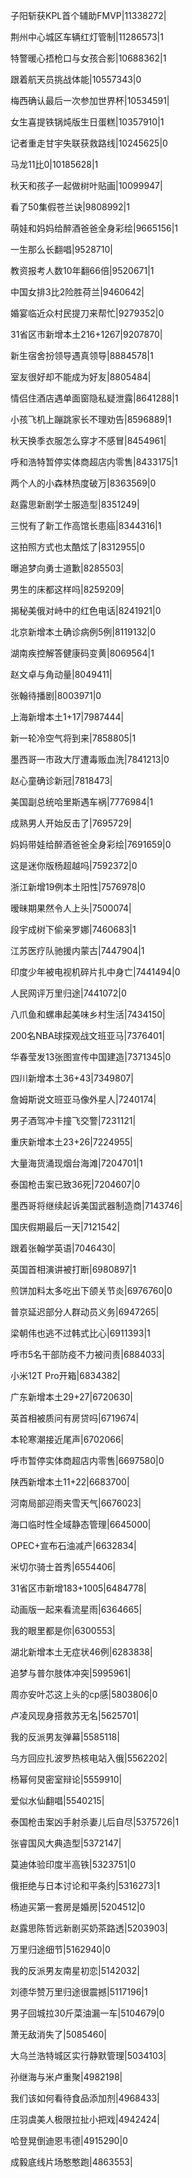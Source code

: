子阳斩获KPL首个辅助FMVP|11338272|

荆州中心城区车辆红灯管制|11286573|1

特警暖心捂枪口与女孩合影|10688362|1

跟着航天员挑战体能|10557343|0

梅西确认最后一次参加世界杯|10534591|

女生喜提铁锅炖版生日蛋糕|10357910|1

记者重走甘宇失联获救路线|10245625|0

马龙11比0|10185628|1

秋天和孩子一起做树叶贴画|10099947|

看了50集假苍兰诀|9808992|1

萌娃和妈妈给醉酒爸爸全身彩绘|9665156|1

一生那么长翻唱|9528710|

教资报考人数10年翻66倍|9520671|1

中国女排3比2险胜荷兰|9460642|

婚宴临近众村民提刀来帮忙|9279352|0

31省区市新增本土216+1267|9207870|

新生宿舍扮领导遇真领导|8884578|1

室友很好却不能成为好友|8805484|

情侣住酒店遇单面窗隐私疑泄露|8641288|1

小孩飞机上蹦跳家长不理劝告|8596889|1

秋天换季衣服怎么穿才不感冒|8454961|

呼和浩特暂停实体商超店内零售|8433175|1

两个人的小森林热度破万|8363569|0

赵露思新剧学士服造型|8351249|

三悦有了新工作高馆长患癌|8344316|1

这拍照方式也太酷炫了|8312955|0

曝追梦向勇士道歉|8285503|

男生的床都这样吗|8259209|

揭秘美俄对峙中的红色电话|8241921|0

北京新增本土确诊病例5例|8119132|0

湖南疾控解答健康码变黄|8069564|1

赵文卓与角动量|8049411|

张翰待播剧|8003971|0

上海新增本土1+17|7987444|

新一轮冷空气将到来|7858805|1

墨西哥一市政大厅遭毒贩血洗|7841213|0

赵心童确诊新冠|7818473|

美国副总统哈里斯遇车祸|7776984|1

成熟男人开始反击了|7695729|

妈妈带娃给醉酒爸爸全身彩绘|7691659|0

这是迷你版杨超越吗|7592372|0

浙江新增19例本土阳性|7576978|0

暧昧期果然令人上头|7500074|

段宇成树下偷亲罗娜|7460683|1

江苏医疗队驰援内蒙古|7447904|1

印度少年被电视机碎片扎中身亡|7441494|0

人民网评万里归途|7441072|0

八爪鱼和螺串起美味乡村生活|7434150|

200名NBA球探观战文班亚马|7376401|

华春莹发13张图宣传中国建造|7371345|0

四川新增本土36+43|7349807|

詹姆斯说文班亚马像外星人|7240174|

男子酒驾冲卡撞飞交警|7231121|

重庆新增本土23+26|7224955|

大量海货涌现烟台海滩|7204701|1

泰国枪击案已致36死|7204607|0

墨西哥将继续起诉美国武器制造商|7143746|

国庆假期最后一天|7121542|

跟着张翰学英语|7046430|

英国首相演讲被打断|6980897|1

煎饼加料太多吃出下颌关节炎|6976760|0

普京延迟部分人群动员义务|6947265|

梁朝伟也逃不过韩式比心|6911393|1

呼市5名干部防疫不力被问责|6884033|

小米12T Pro开箱|6834382|

广东新增本土29+27|6720630|

英首相被质问有房贷吗|6719674|

本轮寒潮接近尾声|6702066|

呼市暂停实体商超店内零售|6697580|0

陕西新增本土11+22|6683700|

河南局部迎雨夹雪天气|6676023|

海口临时性全域静态管理|6645000|

OPEC+宣布石油减产|6632834|

米切尔骑士首秀|6554406|

31省区市新增183+1005|6484778|

动画版一起来看流星雨|6364665|

我的眼里都是你|6300553|

湖北新增本土无症状46例|6283838|

追梦与普尔肢体冲突|5995961|

周亦安叶芯这上头的cp感|5803806|0

卢凌风现身搭救苏无名|5625701|

我的反派男友弹幕|5585118|

乌方回应扎波罗热核电站入俄|5562202|

杨幂何炅密室辩论|5559910|

爱似水仙翻唱|5540215|

泰国枪击案凶手射杀妻儿后自尽|5375726|1

张睿国风大典造型|5372147|

莫迪体验印度半高铁|5323751|0

俄拒绝与日本讨论和平条约|5316273|1

杨迪买第一套房是婚房|5204512|0

赵露思陈哲远新剧买奶茶路透|5203903|

万里归途细节|5162940|0

我的反派男友南星初恋|5142032|

刘德华赞万里归途很震撼|5117196|1

男子回城拉30斤菜油漏一车|5104679|0

萧无敌消失了|5085460|

大乌兰浩特城区实行静默管理|5034103|

孙继海与米卢重聚|4982198|

我们该如何看待食品添加剂|4968433|

庄羽虞美人极限拉扯小把戏|4942424|

哈登晃倒迪恩韦德|4915290|0

成毅底线片场憨憨跑|4863553|


